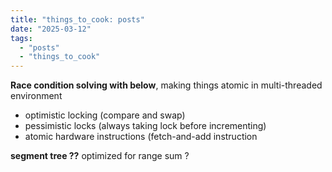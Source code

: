 ```yaml
---
title: "things_to_cook: posts"
date: "2025-03-12"
tags:
  - "posts"
  - "things_to_cook"
---
```


**Race condition solving with below**, making things atomic in multi-threaded environment
- optimistic locking (compare and swap)
- pessimistic locks (always taking lock before incrementing)
- atomic hardware instructions (fetch-and-add instruction

**segment tree ??** optimized for range sum ?
